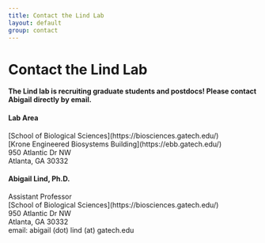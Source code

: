 ```yaml
---
title: Contact the Lind Lab
layout: default
group: contact
---
```


# Contact the Lind Lab

**The Lind lab is recruiting graduate students and postdocs! Please contact Abigail directly by email.**

<div class="row">

<div class="col-md-4">

  <h4>Lab Area </h4>
  [School of Biological Sciences](https://biosciences.gatech.edu/)<br>
  [Krone Engineered Biosystems Building](https://ebb.gatech.edu/)<br>
  950 Atlantic Dr NW<br>
  Atlanta, GA 30332

</div>

<div class="col-md-4">

  <h4>Abigail Lind, Ph.D.</h4>
  Assistant Professor<br>
  [School of Biological Sciences](https://biosciences.gatech.edu/)<br>
  950 Atlantic Dr NW<br>
  Atlanta, GA 30332<br>
  email: abigail (dot) lind (at) gatech.edu

</div>
